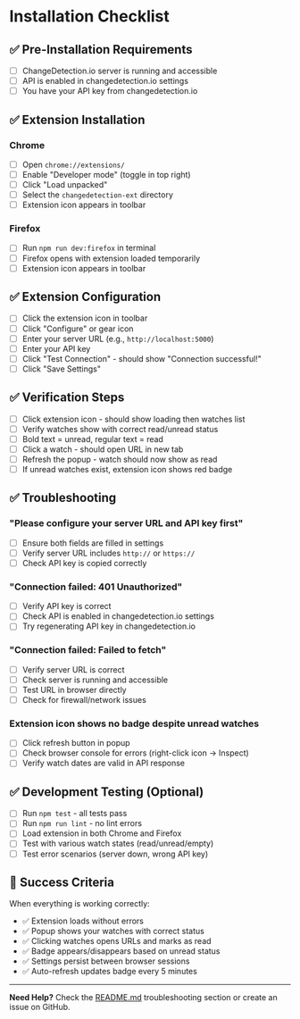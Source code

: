 # Installation Checklist

## ✅ Pre-Installation Requirements

- [ ] ChangeDetection.io server is running and accessible
- [ ] API is enabled in changedetection.io settings
- [ ] You have your API key from changedetection.io

## ✅ Extension Installation

### Chrome
- [ ] Open `chrome://extensions/`
- [ ] Enable "Developer mode" (toggle in top right)
- [ ] Click "Load unpacked"
- [ ] Select the `changedetection-ext` directory
- [ ] Extension icon appears in toolbar

### Firefox
- [ ] Run `npm run dev:firefox` in terminal
- [ ] Firefox opens with extension loaded temporarily
- [ ] Extension icon appears in toolbar

## ✅ Extension Configuration

- [ ] Click the extension icon in toolbar
- [ ] Click "Configure" or gear icon
- [ ] Enter your server URL (e.g., `http://localhost:5000`)
- [ ] Enter your API key
- [ ] Click "Test Connection" - should show "Connection successful!"
- [ ] Click "Save Settings"

## ✅ Verification Steps

- [ ] Click extension icon - should show loading then watches list
- [ ] Verify watches show with correct read/unread status
- [ ] Bold text = unread, regular text = read
- [ ] Click a watch - should open URL in new tab
- [ ] Refresh the popup - watch should now show as read
- [ ] If unread watches exist, extension icon shows red badge

## ✅ Troubleshooting

### "Please configure your server URL and API key first"
- [ ] Ensure both fields are filled in settings
- [ ] Verify server URL includes `http://` or `https://`
- [ ] Check API key is copied correctly

### "Connection failed: 401 Unauthorized"
- [ ] Verify API key is correct
- [ ] Check API is enabled in changedetection.io settings
- [ ] Try regenerating API key in changedetection.io

### "Connection failed: Failed to fetch"
- [ ] Verify server URL is correct
- [ ] Check server is running and accessible
- [ ] Test URL in browser directly
- [ ] Check for firewall/network issues

### Extension icon shows no badge despite unread watches
- [ ] Click refresh button in popup
- [ ] Check browser console for errors (right-click icon → Inspect)
- [ ] Verify watch dates are valid in API response

## ✅ Development Testing (Optional)

- [ ] Run `npm test` - all tests pass
- [ ] Run `npm run lint` - no lint errors
- [ ] Load extension in both Chrome and Firefox
- [ ] Test with various watch states (read/unread/empty)
- [ ] Test error scenarios (server down, wrong API key)

## 🎉 Success Criteria

When everything is working correctly:
- ✅ Extension loads without errors
- ✅ Popup shows your watches with correct status
- ✅ Clicking watches opens URLs and marks as read
- ✅ Badge appears/disappears based on unread status
- ✅ Settings persist between browser sessions
- ✅ Auto-refresh updates badge every 5 minutes

---

**Need Help?** Check the [README.md](README.md) troubleshooting section or create an issue on GitHub.